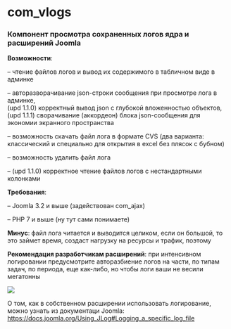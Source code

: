# com_vlogs


### Компонент просмотра сохраненных логов ядра и расширений Joomla


**Возможности**:

– чтение файлов логов и вывод их содержимого в табличном виде в админке

– авторазворачивание json-строки сообщения при просмотре лога в админке,<br>(upd 1.1.0) корректный вывод json с глубокой вложенностью объектов,<br>(upd 1.1.1) сворачивание (аккордеон) блока json-сообщения для экономии экранного пространства

– возможность скачать файл лога в формате CVS (два варианта: классический и специально для открытия в excel без плясок с бубном)

– возможность удалить файл лога

– (upd 1.1.0) корректное чтение файлов логов с нестандартными колонками


**Требования**:

– Joomla 3.2 и выше (задействован com_ajax)

– PHP 7 и выше (ну тут сами понимаете)


**Минус**: файл лога читается и выводится целиком, если он большой, то это займет время, создаст нагрузку на ресурсы и трафик, поэтому


**Рекомендация разработчикам расширений**: при интенсивном логировании предусмотрите авторазбиение логов на части, по типам задач, по периода, еще как-либо, но чтобы логи ваши не весили мегатонны


<img src="https://image.prntscr.com/image/pbf3-h1UT8G8QvcGtZ3Hbw.png">

О том, как в собственном расширении использовать логирование, можно узнать из документаци Joomla: https://docs.joomla.org/Using_JLog#Logging_a_specific_log_file
